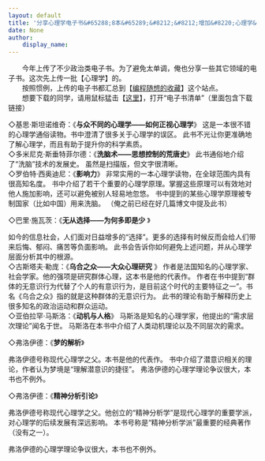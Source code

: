 ```yaml
---
layout: default
title: '分享心理学电子书&#65288;8本&#65289;&#8212;&#8212;增加&#8220;心理学&#8221;大类'
date: None
author:
    display_name: 
---
```


  
  
　　今年上传了不少政治类电子书。为了避免太单调，俺也分享一些其它领域的电子书。这次先上传一批【心理学】的。  
　　按照惯例，上传的电子书都汇总到【[编程随想的收藏](https://github.com/programthink/)】这个站点。  
　　想要下载的同学，请用鼠标猛击【[这里](https://github.com/programthink/books)】，打开“电子书清单”（里面包含下载链接）  
  
  
◇基思·斯坦诺维奇：《**与众不同的心理学——如何正视心理学**》 这是一本很不错的心理学通俗读物。书中澄清了很多关于心理学的误区。 此书不光让你更准确地了解心理学，而且有助于提升你的科学素质。  
◇多米尼克·斯垂特菲尔德：《**洗脑术——思想控制的荒唐史**》 此书通俗地介绍了“洗脑”技术的发展史。 虽然是扫描版，但文字很清晰。  
◇罗伯特·西奥迪尼：《**影响力**》 非常实用的一本心理学读物，在全球范围内具有很高知名度。 书中介绍了若干个重要的心理学原理。掌握这些原理可以有效地对他人施加影响，还可以避免被别人轻易地忽悠。 书中提到的某些心理学原理被专制国家（比如中国）用来洗脑。 （俺之前已经在好几篇博文中提及此书）

◇巴里·施瓦茨：《**无从选择——为何多即是少** 》

如今的信息社会，人们面对日益增多的“选择”。更多的选择有时候反而会给人们带来后悔、郁闷、痛苦等负面影响。 此书会告诉你如何避免上述问题，并从心理学层面分析其中的根源。  
◇古斯塔夫·勒庞：《**乌合之众——大众心理研究** 》 作者是法国知名的心理学家、社会学家。他的强项是研究群体心理，这本书是他的代表作。 作者在书中提到“群体的无意识行为代替了个人的有意识行为，是目前这个时代的主要特征之一”。书名《乌合之众》指的就是这种群体的无意识行为。 此书的理论有助于解释历史上很多知名的政治运动和群众运动。  
◇亚伯拉罕·马斯洛：《**动机与人格**》 马斯洛是知名的心理学家，他提出的“需求层次理论”闻名于世。 马斯洛在本书中介绍了人类动机理论以及不同层次的需求。

◇弗洛伊德：《**梦的解析**》

弗洛伊德号称现代心理学之父。本书是他的代表作。 书中介绍了潜意识相关的理论，作者认为梦境是“理解潜意识的捷径”。 弗洛伊德的心理学理论争议很大，本书也不例外。

◇弗洛伊德：《**精神分析引论**》

弗洛伊德号称现代心理学之父。他创立的“精神分析学”是现代心理学的重要学派，对心理学的后续发展有深远影响。 本书号称是“精神分析学派”最重要的经典著作（没有之一）。

弗洛伊德的心理学理论争议很大，本书也不例外。

